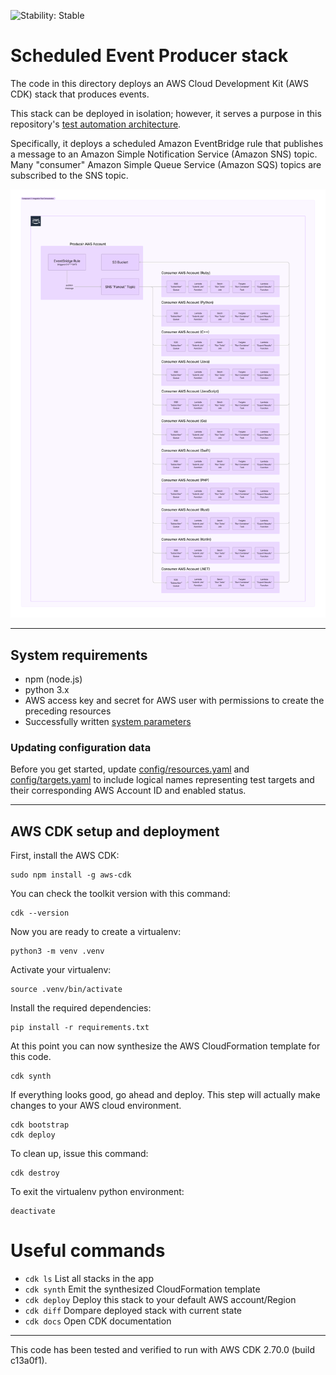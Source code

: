 ![Stability: Stable](https://img.shields.io/badge/stability-Stable-success.svg?style=for-the-badge)

# Scheduled Event Producer stack

The code in this directory deploys an AWS Cloud Development Kit (AWS CDK) stack that produces events.

This stack can be deployed in isolation; however, it serves a purpose in this repository's [test automation architecture](../README.md).

Specifically, it deploys a scheduled Amazon EventBridge rule that publishes a message to an Amazon Simple Notification Service (Amazon SNS) topic. Many "consumer" Amazon Simple Queue Service (Amazon SQS) topics are subscribed to the SNS topic.


![weathertop-comp-2.png](..%2Farchitecture_diagrams%2Fpng%2Fweathertop-comp-2.png)

---
## System requirements
* npm (node.js)
* python 3.x
* AWS access key and secret for AWS user with permissions to create the preceding resources
* Successfully written [system parameters](#storing-system-parameters)
  
### Updating configuration data

Before you get started, update [config/resources.yaml](../config/resources.yaml) and [config/targets.yaml](../config/targets.yaml) to include logical names representing test targets and their corresponding AWS Account ID and enabled status. 

---
## AWS CDK setup and deployment

First, install the AWS CDK:

```
sudo npm install -g aws-cdk
```

You can check the toolkit version with this command:

```
cdk --version
```

Now you are ready to create a virtualenv:

```
python3 -m venv .venv
```

Activate your virtualenv:

```
source .venv/bin/activate
```

Install the required dependencies:

```
pip install -r requirements.txt
```

At this point you can now synthesize the AWS CloudFormation template for this code.

```
cdk synth
```

If everything looks good, go ahead and deploy.  This step will actually make
changes to your AWS cloud environment.  

```
cdk bootstrap
cdk deploy
```

To clean up, issue this command:

```
cdk destroy
```

To exit the virtualenv python environment:

```
deactivate
```

# Useful commands

 * `cdk ls`          List all stacks in the app
 * `cdk synth`       Emit the synthesized CloudFormation template
 * `cdk deploy`      Deploy this stack to your default AWS account/Region
 * `cdk diff`        Dompare deployed stack with current state
 * `cdk docs`        Open CDK documentation

---
This code has been tested and verified to run with AWS CDK 2.70.0 (build c13a0f1).
